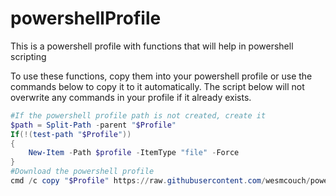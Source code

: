 # powershellProfile
This is a powershell profile with functions that will help in powershell scripting

To use these functions, copy them into your powershell profile or use the commands below to copy it to it automatically.
The script below will not overwrite any commands in your profile if it already exists.

```powershell
#If the powershell profile path is not created, create it
$path = Split-Path -parent "$Profile"
If(!(test-path "$Profile"))
{
    New-Item -Path $profile -ItemType "file" -Force
}
#Download the powershell profile
cmd /c copy "$Profile" https://raw.githubusercontent.com/wesmcouch/powershellProfile/master/Microsoft.PowerShell_profile.ps1
```
